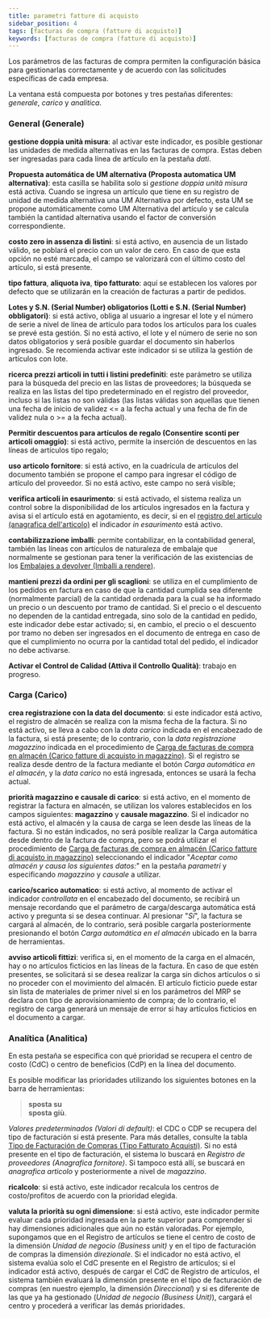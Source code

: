 ```yaml
---
title: parametri fatture di acquisto
sidebar_position: 4
tags: [facturas de compra (fatture di acquisto)]
keywords: [facturas de compra (fatture di acquisto)]
---
```


Los parámetros de las facturas de compra permiten la configuración básica para gestionarlas correctamente y de acuerdo con las solicitudes específicas de cada empresa.

La ventana está compuesta por botones y tres pestañas diferentes: *generale*, *carico* y *analitica*.

### General (Generale)

**gestione doppia unità misura**: al activar este indicador, es posible gestionar las unidades de medida alternativas en las facturas de compra. Estas deben ser ingresadas para cada línea de artículo en la pestaña *dati*.

**Propuesta automática de UM alternativa (Proposta automatica UM alternativa)**: esta casilla se habilita solo si *gestione doppia unità misura* está activa. Cuando se ingresa un artículo que tiene en su registro de unidad de medida alternativa una UM Alternativa por defecto, esta UM se propone automáticamente como UM Alternativa del artículo y se calcula también la cantidad alternativa usando el factor de conversión correspondiente.

**costo zero in assenza di listini**: si está activo, en ausencia de un listado válido, se poblará el precio con un valor de cero. En caso de que esta opción no esté marcada, el campo se valorizará con el último costo del artículo, si está presente.

**tipo fattura**, **aliquota iva**, **tipo fatturato**: aquí se establecen los valores por defecto que se utilizarán en la creación de facturas a partir de pedidos.

**Lotes y S.N. (Serial Number) obligatorios (Lotti e S.N. (Serial Number) obbligatori)**: si está activo, obliga al usuario a ingresar el lote y el número de serie a nivel de línea de artículo para todos los artículos para los cuales se prevé esta gestión. Si no está activo, el lote y el número de serie no son datos obligatorios y será posible guardar el documento sin haberlos ingresado. Se recomienda activar este indicador si se utiliza la gestión de artículos con lote.

**ricerca prezzi articoli in tutti i listini predefiniti**: este parámetro se utiliza para la búsqueda del precio en las listas de proveedores; la búsqueda se realiza en las listas del tipo predeterminado en el registro del proveedor, incluso si las listas no son válidas (las listas válidas son aquellas que tienen una fecha de inicio de validez <= a la fecha actual y una fecha de fin de validez nula o >= a la fecha actual).

**Permitir descuentos para artículos de regalo (Consentire sconti per articoli omaggio)**: si está activo, permite la inserción de descuentos en las líneas de artículos tipo regalo;

**uso articolo fornitore**: si está activo, en la cuadrícula de artículos del documento también se propone el campo para ingresar el código de artículo del proveedor. Si no está activo, este campo no será visible;

**verifica articoli in esaurimento**: si está activado, el sistema realiza un control sobre la disponibilidad de los artículos ingresados en la factura y avisa si el artículo está en agotamiento, es decir, si en el [registro del artículo (anagrafica dell'articolo)](/docs/erp-home/registers/items/create-new-item) el indicador *in esaurimento* está activo.

**contabilizzazione imballi**:  permite contabilizar, en la contabilidad general, también las líneas con artículos de naturaleza de embalaje que normalmente se gestionan para tener la verificación de las existencias de los [Embalajes a devolver (Imballi a rendere)](/docs/configurations/tables/logistics/package-to-be-returned).

**mantieni prezzi da ordini per gli scaglioni**: se utiliza en el cumplimiento de los pedidos en factura en caso de que la cantidad cumplida sea diferente (normalmente parcial) de la cantidad ordenada para la cual se ha informado un precio o un descuento por tramo de cantidad. Si el precio o el descuento no dependen de la cantidad entregada, sino solo de la cantidad en pedido, este indicador debe estar activado; si, en cambio, el precio o el descuento por tramo no deben ser ingresados en el documento de entrega en caso de que el cumplimiento no ocurra por la cantidad total del pedido, el indicador no debe activarse.

**Activar el Control de Calidad (Attiva il Controllo Qualità)**: trabajo en progreso.

### Carga (Carico)

**crea registrazione con la data del documento**: si este indicador está activo, el registro de almacén se realiza con la misma fecha de la factura. Si no está activo, se lleva a cabo con la *data carico* indicada en el encabezado de la factura, si está presente; de lo contrario, con la *data registrazione magazzino* indicada en el procedimiento de [Carga de facturas de compra en almacén (Carico fatture di acquisto in magazzino)](/docs/purchase/purchase-invoices/procedures/purchase-invoices-load-on-warehouse/). Si el registro se realiza desde dentro de la factura mediante el botón *Carga automática en el almacén*, y la *data carico* no está ingresada, entonces se usará la fecha actual.

**priorità magazzino e causale di carico**: si está activo, en el momento de registrar la factura en almacén, se utilizan los valores establecidos en los campos siguientes: **magazzino** y **causale magazzino**. Si el indicador no está activo, el almacén y la causa de carga se leen desde las líneas de la factura. Si no están indicados, no será posible realizar la Carga automática desde dentro de la factura de compra, pero se podrá utilizar el procedimiento de [Carga de facturas de compra en almacén (Carico fatture di acquisto in magazzino)](/docs/purchase/purchase-invoices/procedures/purchase-invoices-load-on-warehouse/) seleccionando el indicador "*Aceptar como almacén y causa los siguientes datos:*" en la pestaña *parametri* y especificando *magazzino* y *causale* a utilizar.

**carico/scarico automatico**: si está activo, al momento de activar el indicador *controllata* en el encabezado del documento, se recibirá un mensaje recordando que el parámetro de carga/descarga automática está activo y pregunta si se desea continuar. Al presionar "*Sí*", la factura se cargará al almacén, de lo contrario, será posible cargarla posteriormente presionando el botón *Carga automática en el almacén* ubicado en la barra de herramientas.

**avviso articoli fittizi**: verifica si, en el momento de la carga en el almacén, hay o no artículos ficticios en las líneas de la factura. En caso de que estén presentes, se solicitará si se desea realizar la carga sin dichos artículos o si no proceder con el movimiento del almacén. El artículo ficticio puede estar sin lista de materiales de primer nivel si en los parámetros del MRP se declara con tipo de aprovisionamiento de compra; de lo contrario, el registro de carga generará un mensaje de error si hay artículos ficticios en el documento a cargar.

### Analítica (Analitica)

En esta pestaña se especifica con qué prioridad se recupera el centro de costo (CdC) o centro de beneficios (CdP) en la línea del documento.

Es posible modificar las prioridades utilizando los siguientes botones en la barra de herramientas:
> **sposta su**  
> **sposta giù**.

*Valores predeterminados (Valori di default)*: el CDC o CDP se recupera del tipo de facturación si está presente. Para más detalles, consulte la tabla [Tipo de Facturación de Compras (Tipo Fatturato Acquisti)](/docs/configurations/tables/purchase/purchase-invoices-type). Si no está presente en el tipo de facturación, el sistema lo buscará en *Registro de proveedores (Anagrafica fornitore)*. Si tampoco está allí, se buscará en *anagrafica articolo* y posteriormente a nivel de *magazzino*.

**ricalcolo**: si está activo, este indicador recalcula los centros de costo/profitos de acuerdo con la prioridad elegida.

**valuta la priorità su ogni dimensione**: si está activo, este indicador permite evaluar cada prioridad ingresada en la parte superior para comprender si hay dimensiones adicionales que aún no están valoradas. Por ejemplo, supongamos que en el Registro de artículos se tiene el centro de costo de la dimensión *Unidad de negocio (Business unit)* y en el tipo de facturación de compras la dimensión *direzionale*. Si el indicador no está activo, el sistema evalúa solo el CdC presente en el Registro de artículos; si el indicador está activo, después de cargar el CdC de Registro de artículos, el sistema también evaluará la dimensión presente en el tipo de facturación de compras (en nuestro ejemplo, la dimensión *Direccional*) y si es diferente de las que ya ha gestionado (*Unidad de negocio (Business Unit)*), cargará el centro y procederá a verificar las demás prioridades.